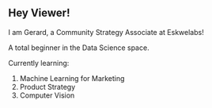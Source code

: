 ## Hey Viewer!

I am Gerard, a Community Strategy Associate at Eskwelabs!

A total beginner in the Data Science space. 

Currently learning: 
1. Machine Learning for Marketing
2. Product Strategy
3. Computer Vision
